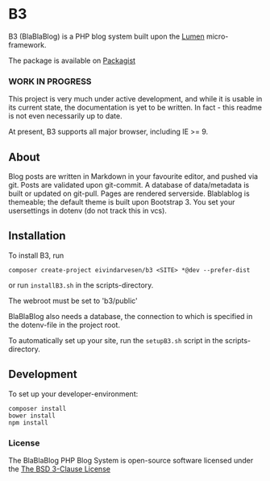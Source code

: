 # B3
B3 (BlaBlaBlog) is a PHP blog system built upon the [Lumen](http://lumen.laravel.com) micro-framework.

The package is available on [Packagist](https://packagist.org/packages/eivindarvesen/b3)

### WORK IN PROGRESS
This project is very much under active development, and while it is usable in its current state, the documentation is yet to be written.
In fact - this readme is not even necessarily up to date.

At present, B3 supports all major browser, including IE >= 9.

<!--
[![Build Status](https://travis-ci.org/eivindarvesen/b3.svg)](https://travis-ci.org/laravel/lumen-framework)
[![Total Downloads](https://poser.pugx.org/eivindarvesen/b3/downloads.svg)](https://packagist.org/packages/eivindarvesen/b3)
[![Latest Stable Version](https://poser.pugx.org/eivindarvesen/b3/v/stable.svg)](https://packagist.org/packages/eivindarvesen/b3)
[![Latest Unstable Version](https://poser.pugx.org/eivindarvesen/b3/v/unstable.svg)](https://packagist.org/packages/eivindarvesen/b3)
[![License](https://poser.pugx.org/eivindarvesen/b3/license.svg)](https://packagist.org/packages/eivindarvesen/b3)
-->

## About
Blog posts are written in Markdown in your favourite editor, and pushed via git.
Posts are validated upon git-commit.
A database of data/metadata is built or updated on git-pull.
Pages are rendered serverside.
Blablablog is themeable; the default theme is built upon Bootstrap 3.
You set your usersettings in dotenv (do not track this in vcs).

## Installation
To install B3, run
```shell
composer create-project eivindarvesen/b3 <SITE> *@dev --prefer-dist
```
or run `installB3.sh` in the scripts-directory.

The webroot must be set to 'b3/public'

BlaBlaBlog also needs a database, the connection to which is specified in the dotenv-file in the project root.

To automatically set up your site, run the `setupB3.sh` script in the scripts-directory.

## Development

To set up your developer-environment:
```shell
composer install
bower install
npm install
```

<!--
## Official Documentation

Documentation for BlaBlaBlog can be found [here](https://b3.readthedocs.org).
-->

### License

The BlaBlaBlog PHP Blog System is open-source software licensed under the [The BSD 3-Clause License](http://opensource.org/licenses/BSD-3-Clause)

